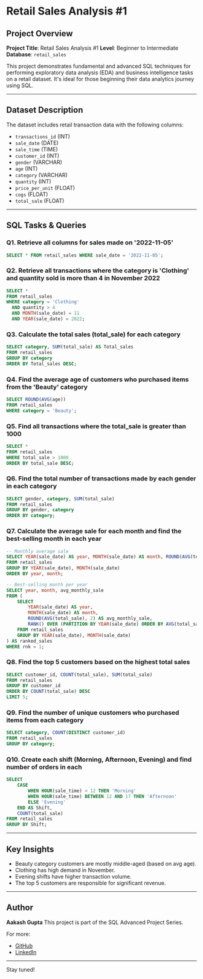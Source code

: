 # Retail Sales Analysis #1

## Project Overview

**Project Title**: Retail Sales Analysis #1
**Level**: Beginner to Intermediate
**Database**: `retail_sales`

This project demonstrates fundamental and advanced SQL techniques for performing exploratory data analysis (EDA) and business intelligence tasks on a retail dataset. It's ideal for those beginning their data analytics journey using SQL.

---

## Dataset Description

The dataset includes retail transaction data with the following columns:

* `transactions_id` (INT)
* `sale_date` (DATE)
* `sale_time` (TIME)
* `customer_id` (INT)
* `gender` (VARCHAR)
* `age` (INT)
* `category` (VARCHAR)
* `quantity` (INT)
* `price_per_unit` (FLOAT)
* `cogs` (FLOAT)
* `total_sale` (FLOAT)

---

## SQL Tasks & Queries

### Q1. Retrieve all columns for sales made on '2022-11-05'

```sql
SELECT * FROM retail_sales WHERE sale_date = '2022-11-05';
```

### Q2. Retrieve all transactions where the category is 'Clothing' and quantity sold is more than 4 in November 2022

```sql
SELECT *
FROM retail_sales
WHERE category = 'Clothing'
  AND quantity > 4
  AND MONTH(sale_date) = 11
  AND YEAR(sale_date) = 2022;
```

### Q3. Calculate the total sales (total\_sale) for each category

```sql
SELECT category, SUM(total_sale) AS Total_sales
FROM retail_sales
GROUP BY category
ORDER BY Total_sales DESC;
```

### Q4. Find the average age of customers who purchased items from the 'Beauty' category

```sql
SELECT ROUND(AVG(age))
FROM retail_sales
WHERE category = 'Beauty';
```

### Q5. Find all transactions where the total\_sale is greater than 1000

```sql
SELECT *
FROM retail_sales
WHERE total_sale > 1000
ORDER BY total_sale DESC;
```

### Q6. Find the total number of transactions made by each gender in each category

```sql
SELECT gender, category, SUM(total_sale)
FROM retail_sales
GROUP BY gender, category
ORDER BY category;
```

### Q7. Calculate the average sale for each month and find the best-selling month in each year

```sql
-- Monthly average sale
SELECT YEAR(sale_date) AS year, MONTH(sale_date) AS month, ROUND(AVG(total_sale)) AS avg_monthly_sale
FROM retail_sales
GROUP BY YEAR(sale_date), MONTH(sale_date)
ORDER BY year, month;

-- Best-selling month per year
SELECT year, month, avg_monthly_sale
FROM (
    SELECT
        YEAR(sale_date) AS year,
        MONTH(sale_date) AS month,
        ROUND(AVG(total_sale), 2) AS avg_monthly_sale,
        RANK() OVER (PARTITION BY YEAR(sale_date) ORDER BY AVG(total_sale) DESC) AS rnk
    FROM retail_sales
    GROUP BY YEAR(sale_date), MONTH(sale_date)
) AS ranked_sales
WHERE rnk = 1;
```

### Q8. Find the top 5 customers based on the highest total sales

```sql
SELECT customer_id, COUNT(total_sale), SUM(total_sale)
FROM retail_sales
GROUP BY customer_id
ORDER BY COUNT(total_sale) DESC
LIMIT 5;
```

### Q9. Find the number of unique customers who purchased items from each category

```sql
SELECT category, COUNT(DISTINCT customer_id)
FROM retail_sales
GROUP BY category;
```

### Q10. Create each shift (Morning, Afternoon, Evening) and find number of orders in each

```sql
SELECT
    CASE
        WHEN HOUR(sale_time) < 12 THEN 'Morning'
        WHEN HOUR(sale_time) BETWEEN 12 AND 17 THEN 'Afternoon'
        ELSE 'Evening'
    END AS Shift,
    COUNT(total_sale)
FROM retail_sales
GROUP BY Shift;
```

---

## Key Insights

* Beauty category customers are mostly middle-aged (based on avg age).
* Clothing has high demand in November.
* Evening shifts have higher transaction volume.
* The top 5 customers are responsible for significant revenue.

---

## Author

**Aakash Gupta**
This project is part of the SQL Advanced Project Series.

For more:

* [GitHub](https://github.com/aakash-gupta02)
* [LinkedIn](https://linkedin.com/in/najirr](https://www.linkedin.com/in/aakash-gupta-5a337928b))

---

Stay tuned!
